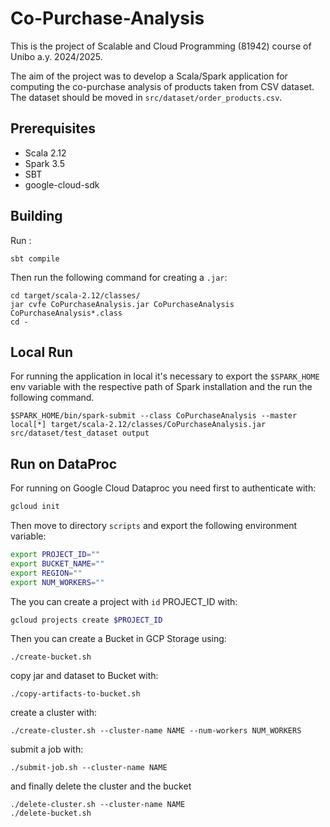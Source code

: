 # Co-Purchase-Analysis

This is the project of Scalable and Cloud Programming (81942) course of Unibo a.y. 2024/2025.

The aim of the project was to develop a Scala/Spark application for computing the co-purchase analysis of products taken from CSV dataset.
The dataset should be moved in `src/dataset/order_products.csv`.

## Prerequisites
- Scala 2.12
- Spark 3.5
- SBT
- google-cloud-sdk


## Building

Run :

```
sbt compile
```

Then run the following command for creating a  `.jar`:

```
cd target/scala-2.12/classes/
jar cvfe CoPurchaseAnalysis.jar CoPurchaseAnalysis CoPurchaseAnalysis*.class
cd -
```

## Local Run

For running the application in local it's necessary to export the `$SPARK_HOME` env variable with the respective path of Spark installation and the run the following command.

```
$SPARK_HOME/bin/spark-submit --class CoPurchaseAnalysis --master local[*] target/scala-2.12/classes/CoPurchaseAnalysis.jar src/dataset/test_dataset output

```
## Run on DataProc
For running on Google Cloud Dataproc you need first to authenticate with:
```bash
gcloud init
```
Then move to directory `scripts` and export the following environment variable:
```bash
export PROJECT_ID=""
export BUCKET_NAME=""
export REGION=""
export NUM_WORKERS=""
```
The you can create a project with `id` PROJECT_ID with:
```bash
gcloud projects create $PROJECT_ID
```
Then you can create a Bucket in GCP Storage using:
```
./create-bucket.sh
```
copy jar and dataset to Bucket with:
```
./copy-artifacts-to-bucket.sh
``` 
create a cluster with:
```
./create-cluster.sh --cluster-name NAME --num-workers NUM_WORKERS
```
submit a job with:
```
./submit-job.sh --cluster-name NAME
```
and finally delete the cluster and the bucket
```
./delete-cluster.sh --cluster-name NAME 
./delete-bucket.sh 
```

